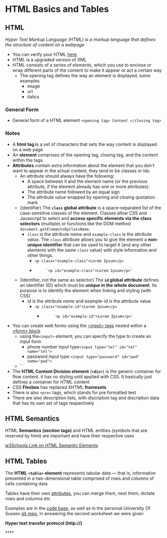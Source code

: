 # HTML Basics and Tables

## HTML

_Hyper Text Markup Language \(HTML\) is a markup language that defines the structure of content on a webpage_

* You can verify your HTML [here](https://validator.w3.org/).
* HTML is a upgraded version of XML
* HTML consists of a series of elements, which you use to enclose or wrap different parts of the content to make it appear or act a certain way
  * The opening tag defines the way an element is displayed, some examples
    * image
    * url
    * italics

### General Form

* General form of a HTML element `<opening tag> Content </closing tag>`

### Notes

* A **html tag i**s a set of characters that sets the way content is displayed on a web page
* An **element** comprises of the opening tag, closing tag, and the content within the tags
* **Attributes** contain extra information about the element that you don't want to appear in the actual content, they tend to be classes or ids.
  * An attribute should always have the following:
    * A space between it and the element name \(or the previous attribute, if the element already has one or more attributes\).
    * The attribute name followed by an equal sign
    * The attribute value wrapped by opening and closing quotation mark
  * \(identifier\) The **`class`** **global attribute** is a space-separated list of the case-sensitive classes of the element. Classes allow CSS and Javascript to select and **access specific elements via the class selectors** \(multiple\) or functions like the DOM method `document.getElementsByClassName`.
    * `class` is the attribute _name_ and `example-class` is the attribute _value_. The `class` attribute allows you to give the element a **non-unique identifier** that can be used to target it \(and any other elements with the same `class` value\) with style information and other things.
      * `<p class="example-class">Lorem Ipsum</p>`
      *          `<p id="example-class">Lorem Ipsum</p>`
  * \(Identifier, not the same as selector\) The **`id` global attribute** defines an identifier \(ID\) which must be **unique in the whole document**. Its purpose is to identify the element when linking and styling \(with CSS\)
    * id is the attribute _name_ and example-id is the attribute value
      * `<p class="example-id">Lorem Ipsum</p>`
        *          `<p id="example-id">Lorem Ipsum</p>`
* You can create web forms using the [&lt;input&gt; tags](https://developer.mozilla.org/en-US/docs/Learn/Forms/HTML5_input_types) nested within a [&lt;form&gt; block](https://developer.mozilla.org/en-US/docs/Web/HTML/Element/form)
  * using the`<input>` element, you can specify the type to create an input form
    * phone number input type`<input type="tel" id="tel" name="tel">`
    * password input type `<input type="password" id="pwd" name="pwd">`
  * \`\`
* The **HTML Content Division element** \(**`<div>`**\) is the generic container for flow content. it has no styling until applied with CSS. It basically just defines a container for HTML content
* CSS **Flexbox** has replaced XHTML **framesets**
* There is also `<pre>` tags, which stands for pre formatted text
* There are also description lists, with discription tag and discription data that has its own set of tags respectively

## HTML Semantics

HTML **Semantics \(section tags\)** and HTML entities \(symbols that are reserved by html\) are important and have their respective uses

[w3Schools Link on HTML Semantic Elements](https://www.w3schools.com/html/html5_semantic_elements.asp)

## **HTML Tables**

The **HTML `<table>` element** represents tabular data — that is, information presented in a two-dimensional table comprised of rows and columns of cells containing data

Tables have their own [attributes](https://developer.mozilla.org/en-US/docs/Web/HTML/Element/table), you can merge them, nest them, dictate rows and columns etc

Examples are in the [code base](https://adnantech.gitbook.io/code/code/html/tables), as well as in the personal University Of Sussex [git repo](https://github.com/AdnanTech/UniversityOfSussex/blob/master/ComputingProject/html-basics.html), in answering the second worksheet we were given

**Hyper text transfer protocol \(http://\)**

\*\*\*\*

